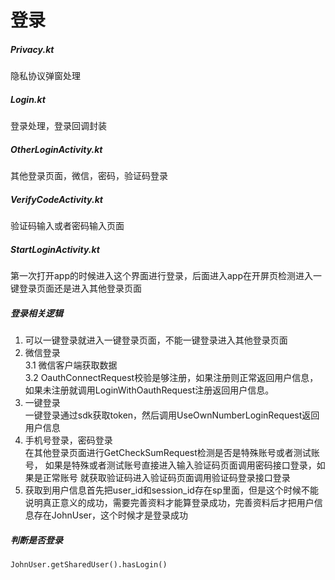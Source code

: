 # 登录

##### Privacy.kt
隐私协议弹窗处理

##### Login.kt
登录处理，登录回调封装

##### OtherLoginActivity.kt
其他登录页面，微信，密码，验证码登录

##### VerifyCodeActivity.kt
验证码输入或者密码输入页面

##### StartLoginActivity.kt
第一次打开app的时候进入这个界面进行登录，后面进入app在开屏页检测进入一键登录页面还是进入其他登录页面



##### 登录相关逻辑
1. 可以一键登录就进入一键登录页面，不能一键登录进入其他登录页面
2. 微信登录  
    3.1 微信客户端获取数据  
    3.2 OauthConnectRequest校验是够注册，如果注册则正常返回用户信息，
   如果未注册就调用LoginWithOauthRequest注册返回用户信息。
3. 一键登录  
   一键登录通过sdk获取token，然后调用UseOwnNumberLoginRequest返回用户信息
4. 手机号登录，密码登录  
    在其他登录页面进行GetCheckSumRequest检测是否是特殊账号或者测试账号，
    如果是特殊或者测试账号直接进入输入验证码页面调用密码接口登录，如果是正常账号
    就获取验证码进入验证码页面调用验证码登录接口登录
5. 获取到用户信息首先把user_id和session_id存在sp里面，但是这个时候不能说明真正意义的成功，需要完善资料才能算登录成功，完善资料后才把用户信息存在JohnUser，这个时候才是登录成功

##### 判断是否登录
```
JohnUser.getSharedUser().hasLogin()
```